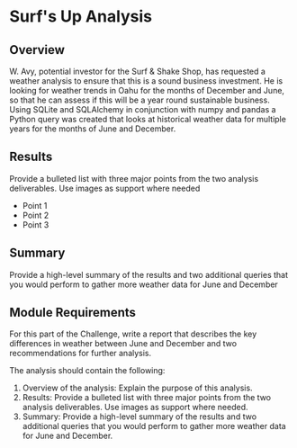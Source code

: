 # Surf's Up Analysis

## Overview

W. Avy, potential investor for the Surf & Shake Shop, has requested a weather analysis to ensure that this is a sound business investment. He is looking for weather trends in Oahu for the months of December and June, so that he can assess if this will be a year round sustainable business. Using SQLite and SQLAlchemy in conjunction with numpy and pandas a Python query was created that looks at historical weather data for multiple years for the months of June and December.

## Results
Provide a bulleted list with three major points from the two analysis deliverables. Use images as support where needed

- Point 1
- Point 2
- Point 3

## Summary
Provide a high-level summary of the results and two additional queries that you would perform to gather more weather data for June and December

## Module Requirements
For this part of the Challenge, write a report that describes the key differences in weather between June and December and two recommendations for further analysis.

The analysis should contain the following:

1. Overview of the analysis: Explain the purpose of this analysis.
2. Results: Provide a bulleted list with three major points from the two analysis deliverables. Use images as support where needed.
3. Summary: Provide a high-level summary of the results and two additional queries that you would perform to gather more weather data for June and December.
